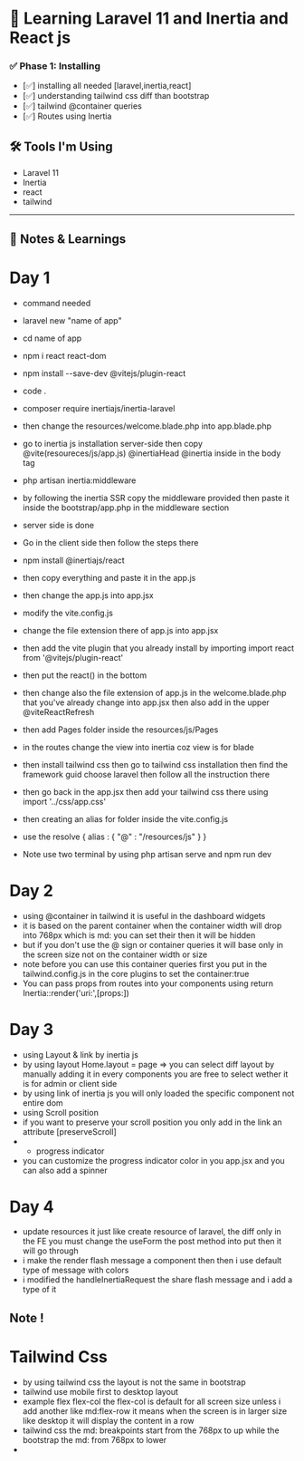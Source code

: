 # 🚀 Learning Laravel 11 and Inertia and React js

### ✅ Phase 1: Installing

- [✅] installing all needed [laravel,inertia,react]
- [✅] understanding tailwind css diff than bootstrap
- [✅] tailwind @container queries
- [✅] Routes using Inertia



## 🛠️ Tools I'm Using
- Laravel 11
- Inertia
- react
- tailwind 

---

## 🧠 Notes & Learnings

# Day 1
- command needed
- laravel new "name of app"
- cd name of app
- npm i react react-dom
- npm install --save-dev @vitejs/plugin-react
- code .
- composer require inertiajs/inertia-laravel
- then change the resources/welcome.blade.php into app.blade.php
- go to inertia js installation server-side then copy @vite(resoureces/js/app.js) @inertiaHead @inertia inside in the body tag
- php artisan inertia:middleware
- by following the inertia SSR copy the middleware provided then paste it inside the bootstrap/app.php in the middleware section
- server side is done
- Go in the client side then follow the steps there
- npm install @inertiajs/react
- then copy everything and paste it in the app.js
- then change the app.js into app.jsx
- modify the vite.config.js
- change the file extension there of app.js into app.jsx
- then add the vite plugin that you already install by importing import react from '@vitejs/plugin-react'
- then put the react() in the bottom
- then change also the file extension of app.js in the welcome.blade.php that you've already change into app.jsx then also add in the upper @viteReactRefresh
- then add Pages folder inside the resources/js/Pages
- in the routes change the view into inertia coz view is for blade

- then install tailwind css then go to tailwind css installation then find the framework guid choose laravel then follow all the instruction there
- then go back in the app.jsx then add your tailwind css there using import '../css/app.css'
- then creating an alias for folder inside the vite.config.js
- use the resolve {
    alias : {
        "@" : "/resources/js"
    }
}

- Note use two terminal by using php artisan serve and npm run dev

# Day 2
- using @container in tailwind it is useful in the dashboard widgets
- it is based on the parent container when the container width will drop into 768px which is md: you can set their then it will be hidden
- but if you don't use the @ sign or container queries it will base only in the screen size not on the container width or size
- note before you can use this container queries first you put in the tailwind.config.js in the core plugins to set the container:true
- You can pass props from routes into your components using return Inertia::render('uri:',[props:])

# Day 3
- using Layout & link by inertia js
- by using layout Home.layout = page => <RootLayout children={page} /> you can select diff layout by manually adding it in every components you are free to select wether it is for admin or client side
- by using link of inertia js you will only loaded the specific component not entire dom
- using Scroll position
- if you want to preserve your scroll position you only add in the link an attribute [preserveScroll] 
- * progress indicator
- you can customize the progress indicator color in you app.jsx and you can also add a spinner

# Day 4
- update resources it just like create resource of laravel, the diff only in the FE you must change the useForm the post method into put then it will go through
- i make the render flash message a component then then i use default type of message with colors
- i modified the handleInertiaRequest the share flash message and i add a type of it

## Note !
# Tailwind Css
- by using tailwind css the layout is not the same in bootstrap
- tailwind use mobile first to desktop layout
- example flex flex-col the flex-col is default for all screen size unless i add another like md:flex-row
it means when the screen is in larger size like desktop it will display the content in a row
- tailwind css the md: breakpoints start from the 768px to up while the bootstrap the md: from 768px to lower
- 